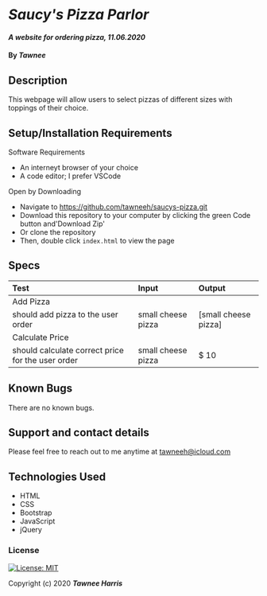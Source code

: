 # _Saucy's Pizza Parlor_

#### _A website for ordering pizza, 11.06.2020_

#### By _**Tawnee**_

## Description

This webpage will allow users to select pizzas of different sizes with toppings of their choice.

## Setup/Installation Requirements

Software Requirements
* An interneyt browser of your choice
* A code editor; I prefer VSCode

Open by Downloading
* Navigate to <https://github.com/tawneeh/saucys-pizza.git>
* Download this repository to your computer by clicking the green Code button and'Download Zip'
* Or clone the repository
* Then, double click `index.html` to view the page

## Specs

| Test | Input | Output |
| :----------- | :----------------------| :----------- |
| Add Pizza |||
| should add pizza to the user order | small cheese pizza | [small cheese pizza] |
| Calculate Price |||
| should calculate correct price for the user order | small cheese pizza | $ 10



## Known Bugs

There are no known bugs.

## Support and contact details

Please feel free to reach out to me anytime at <tawneeh@icloud.com>

## Technologies Used

* HTML
* CSS
* Bootstrap
* JavaScript
* jQuery

### License

[![License: MIT](https://img.shields.io/badge/License-MIT-yellow.svg)](https://opensource.org/licenses/MIT)

Copyright (c) 2020 **_Tawnee Harris_**